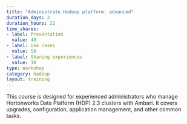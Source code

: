 ```yaml
---
title: "Administrate Hadoop platform: advanced"
duration_days: 3
duration_hours: 21
time_shares:
- label: Presentation
  value: 40
- label: Use cases
  value: 50
- label: Sharing experiences
  value: 10
type: Workshop
category: hadoop
layout: training
---
```


This course is designed for experienced administrators who manage Hortonworks Data Platform (HDP) 2.3 clusters with Ambari. It covers upgrades, configuration, application management, and other common tasks.
